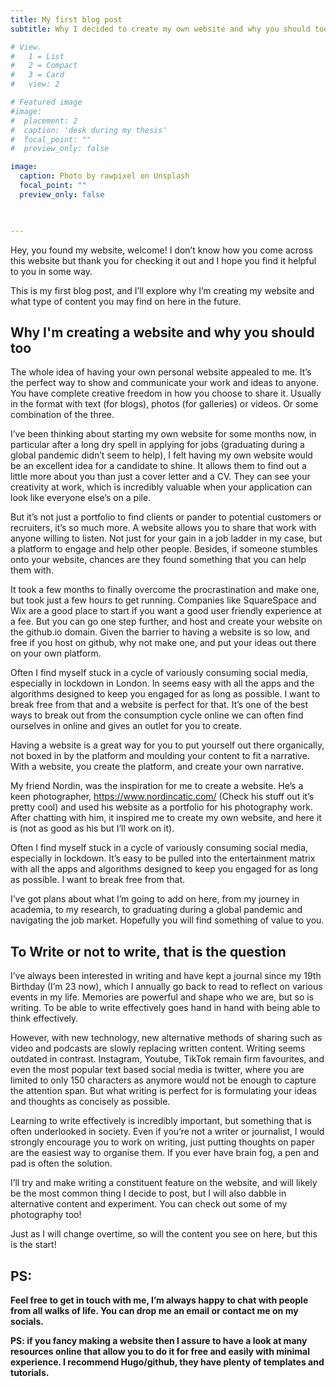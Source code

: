 ```yaml
---
title: My first blog post
subtitle: Why I decided to create my own website and why you should too

# View.
#   1 = List
#   2 = Compact
#   3 = Card
#   view: 2

# Featured image
#image:
#  placement: 2
#  caption: 'desk during my thesis'
#  focal_point: ""
#  preview_only: false

image:
  caption: Photo by rawpixel on Unsplash
  focal_point: ""
  preview_only: false
  


---
```



Hey, you found my website, welcome! I don’t know how you come across this website but thank you for checking it out and I hope you find it helpful to you in some way.

This is my first blog post, and I’ll explore why I’m creating my website and what type of content you may find on here in the future.

## **Why I'm creating a website and why you should too**

The whole idea of having your own personal website appealed to me. It’s the perfect way to show and communicate your work and ideas to anyone. You have complete creative freedom in how you choose to share it. Usually in the format with text (for blogs), photos (for galleries) or videos. Or some combination of the three.

I’ve been thinking about starting my own website for some months now, in particular after a long dry spell in applying for jobs (graduating during a global pandemic didn’t seem to help), I felt having my own website would be an excellent idea for a candidate to shine. It allows them to find out a little more about you than just a cover letter and a CV. They can see your creativity at work, which is incredibly valuable when your application can look like everyone else’s on a pile.

But it’s not just a portfolio to find clients or pander to potential customers or recruiters, it’s so much more. A website allows you to share that work with anyone willing to listen. Not just for your gain in a job ladder in my case, but a platform to engage and help other people. Besides, if someone stumbles onto your website, chances are they found something that you can help them with.

It took a few months to finally overcome the procrastination and make one, but took just a few hours to get running. Companies like SquareSpace and Wix are a good place to start if you want a good user friendly experience at a fee. But you can go one step further, and host and create your website on the github.io domain. Given the barrier to having a website is so low, and free if you host on github, why not make one, and put your ideas out there on your own platform. 

Often I find myself stuck in a cycle of variously consuming social media, especially in lockdown in London. In seems easy with all the apps and the algorithms designed to keep you engaged for as long as possible. I want to break free from that and a website is perfect for that. It’s one of the best ways to break out from the consumption cycle online we can often find ourselves in online and gives an outlet for you to create.

Having a website is a great way for you to put yourself out there organically, not boxed in by the platform and moulding your content to fit a narrative. With a website, you create the platform, and create your own narrative.

My friend Nordin, was the inspiration for me to create a website. He’s a keen photographer, https://www.nordincatic.com/ (Check his stuff out it’s pretty cool) and used his website as a portfolio for his photography work. After chatting with him, it inspired me to create my own website, and here it is (not as good as his but I’ll work on it).

Often I find myself stuck in a cycle of variously consuming social media, especially in lockdown. It’s easy to be pulled into the entertainment matrix with all the apps and algorithms designed to keep you engaged for as long as possible. I want to break free from that.

I’ve got plans about what I’m going to add on here, from my journey in academia, to my research, to graduating during a global pandemic and navigating the job market. Hopefully you will find something of value to you.

## **To Write or not to write, that is the question**

I’ve always been interested in writing and have kept a journal since my 19th Birthday (I’m 23 now), which I annually go back to read to reflect on various events in my life. Memories are powerful and shape who we are, but so is writing. To be able to write effectively goes hand in hand with being able to think effectively. 

However, with new technology, new alternative methods of sharing such as video and podcasts are slowly replacing written content. Writing seems outdated in contrast. Instagram, Youtube, TikTok remain firm favourites, and even the most popular text based social media is twitter, where you are limited to only 150 characters as anymore would not be enough to capture the attention span. But what writing is perfect for is formulating your ideas and thoughts as concisely as possible. 

Learning to write effectively is incredibly important, but something that is often underlooked in society. Even if you’re not a writer or journalist, I would strongly encourage you to work on writing, just putting thoughts on paper are the easiest way to organise them. If you ever have brain fog, a pen and pad is often the solution.

I’ll try and make writing a constituent feature on the website, and will likely be the most common thing I decide to post, but I will also dabble in alternative content and experiment. You can check out some of my photography too! 

Just as I will change overtime, so will the content you see on here, but this is the start! 

## PS:

**Feel free to get in touch with me, I’m always happy to chat with people from all walks of life. You can drop me an email or contact me on my socials.**

**PS: if you fancy making a website then I assure to have a look at many resources online that allow you to do it for free and easily with minimal experience. I recommend Hugo/github, they have plenty of templates and tutorials.**

